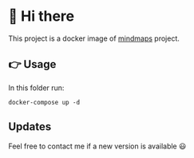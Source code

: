 # :wave: Hi there #
This project is a docker image of [mindmaps](https://github.com/drichard/mindmaps) project.

## :point_right: Usage ##
In this folder run:

``` shell
docker-compose up -d
```

## Updates ##
Feel free to contact me if a new version is available :smiley:
